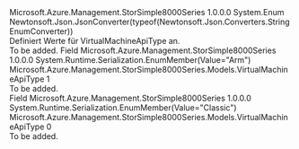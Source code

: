 <Type Name="VirtualMachineApiType" FullName="Microsoft.Azure.Management.StorSimple8000Series.Models.VirtualMachineApiType">
  <TypeSignature Language="C#" Value="public enum VirtualMachineApiType" />
  <TypeSignature Language="ILAsm" Value=".class public auto ansi sealed VirtualMachineApiType extends System.Enum" />
  <TypeSignature Language="DocId" Value="T:Microsoft.Azure.Management.StorSimple8000Series.Models.VirtualMachineApiType" />
  <TypeSignature Language="VB.NET" Value="Public Enum VirtualMachineApiType" />
  <TypeSignature Language="F#" Value="type VirtualMachineApiType = " />
  <AssemblyInfo>
    <AssemblyName>Microsoft.Azure.Management.StorSimple8000Series</AssemblyName>
    <AssemblyVersion>1.0.0.0</AssemblyVersion>
  </AssemblyInfo>
  <Base>
    <BaseTypeName>System.Enum</BaseTypeName>
  </Base>
  <Attributes>
    <Attribute>
      <AttributeName>Newtonsoft.Json.JsonConverter(typeof(Newtonsoft.Json.Converters.StringEnumConverter))</AttributeName>
    </Attribute>
  </Attributes>
  <Docs>
    <summary>
            Definiert Werte für VirtualMachineApiType an.
            </summary>
    <remarks>To be added.</remarks>
  </Docs>
  <Members>
    <Member MemberName="Arm">
      <MemberSignature Language="C#" Value="Arm" />
      <MemberSignature Language="ILAsm" Value=".field public static literal valuetype Microsoft.Azure.Management.StorSimple8000Series.Models.VirtualMachineApiType Arm = int32(1)" />
      <MemberSignature Language="DocId" Value="F:Microsoft.Azure.Management.StorSimple8000Series.Models.VirtualMachineApiType.Arm" />
      <MemberSignature Language="VB.NET" Value="Arm" />
      <MemberSignature Language="F#" Value="Arm = 1" Usage="Microsoft.Azure.Management.StorSimple8000Series.Models.VirtualMachineApiType.Arm" />
      <MemberType>Field</MemberType>
      <AssemblyInfo>
        <AssemblyName>Microsoft.Azure.Management.StorSimple8000Series</AssemblyName>
        <AssemblyVersion>1.0.0.0</AssemblyVersion>
      </AssemblyInfo>
      <Attributes>
        <Attribute>
          <AttributeName>System.Runtime.Serialization.EnumMember(Value="Arm")</AttributeName>
        </Attribute>
      </Attributes>
      <ReturnValue>
        <ReturnType>Microsoft.Azure.Management.StorSimple8000Series.Models.VirtualMachineApiType</ReturnType>
      </ReturnValue>
      <MemberValue>1</MemberValue>
      <Docs>
        <summary>To be added.</summary>
      </Docs>
    </Member>
    <Member MemberName="Classic">
      <MemberSignature Language="C#" Value="Classic" />
      <MemberSignature Language="ILAsm" Value=".field public static literal valuetype Microsoft.Azure.Management.StorSimple8000Series.Models.VirtualMachineApiType Classic = int32(0)" />
      <MemberSignature Language="DocId" Value="F:Microsoft.Azure.Management.StorSimple8000Series.Models.VirtualMachineApiType.Classic" />
      <MemberSignature Language="VB.NET" Value="Classic" />
      <MemberSignature Language="F#" Value="Classic = 0" Usage="Microsoft.Azure.Management.StorSimple8000Series.Models.VirtualMachineApiType.Classic" />
      <MemberType>Field</MemberType>
      <AssemblyInfo>
        <AssemblyName>Microsoft.Azure.Management.StorSimple8000Series</AssemblyName>
        <AssemblyVersion>1.0.0.0</AssemblyVersion>
      </AssemblyInfo>
      <Attributes>
        <Attribute>
          <AttributeName>System.Runtime.Serialization.EnumMember(Value="Classic")</AttributeName>
        </Attribute>
      </Attributes>
      <ReturnValue>
        <ReturnType>Microsoft.Azure.Management.StorSimple8000Series.Models.VirtualMachineApiType</ReturnType>
      </ReturnValue>
      <MemberValue>0</MemberValue>
      <Docs>
        <summary>To be added.</summary>
      </Docs>
    </Member>
  </Members>
</Type>